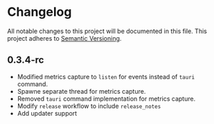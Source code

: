 # Changelog

All notable changes to this project will be documented in this file. This project adheres to [Semantic Versioning](https://semver.org/).

## 0.3.4-rc

- Modified metrics capture to `listen` for events instead of `tauri` command.
- Spawne separate thread for metrics capture.
- Removed `tauri` command implementation for metrics capture.
- Modify `release` workflow to include `release_notes`
- Add updater support

